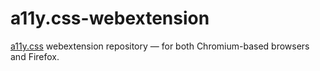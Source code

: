 # a11y.css-webextension

[a11y.css](https://github.com/ffoodd/a11y.css/) webextension repository — for both Chromium-based browsers and Firefox.
